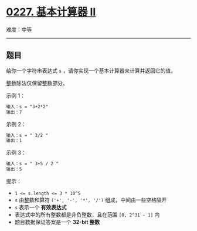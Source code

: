 # [0227. 基本计算器 II](https://leetcode-cn.com/problems/basic-calculator-ii)

难度：中等

---

## 题目

给你一个字符串表达式 `s` ，请你实现一个基本计算器来计算并返回它的值。

整数除法仅保留整数部分。

示例 1：

```txt
输入：s = "3+2*2"
输出：7
```

示例 2：

```txt
输入：s = " 3/2 "
输出：1
```

示例 3：

```txt
输入：s = " 3+5 / 2 "
输出：5
```

提示：

- `1 <= s.length <= 3 * 10^5`
- `s` 由整数和算符 `('+', '-', '*', '/')` 组成，中间由一些空格隔开
- `s` 表示一个 **有效表达式**
- 表达式中的所有整数都是非负整数，且在范围 `[0, 2^31 - 1]` 内
- 题目数据保证答案是一个 **32-bit 整数**

